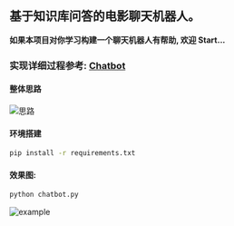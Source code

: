 ## 基于知识库问答的电影聊天机器人。

**如果本项目对你学习构建一个聊天机器人有帮助, 欢迎 Start...**

### 实现详细过程参考: [Chatbot](https://zh3389.github.io/chatbot/)

#### 整体思路
![思路](assets/chatbot思路.png)

#### 环境搭建

```bash
pip install -r requirements.txt
```

#### 效果图:

```bash
python chatbot.py
```

![example](assets/example.png)

